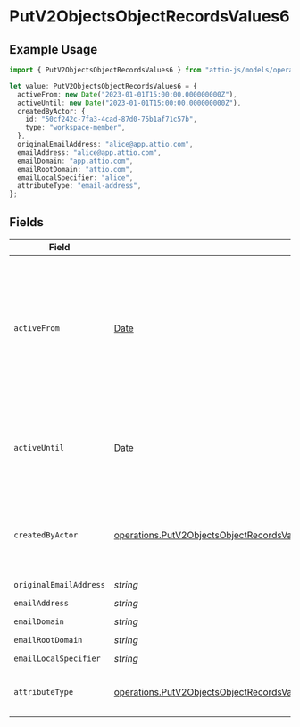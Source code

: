 # PutV2ObjectsObjectRecordsValues6

## Example Usage

```typescript
import { PutV2ObjectsObjectRecordsValues6 } from "attio-js/models/operations";

let value: PutV2ObjectsObjectRecordsValues6 = {
  activeFrom: new Date("2023-01-01T15:00:00.000000000Z"),
  activeUntil: new Date("2023-01-01T15:00:00.000000000Z"),
  createdByActor: {
    id: "50cf242c-7fa3-4cad-87d0-75b1af71c57b",
    type: "workspace-member",
  },
  originalEmailAddress: "alice@app.attio.com",
  emailAddress: "alice@app.attio.com",
  emailDomain: "app.attio.com",
  emailRootDomain: "attio.com",
  emailLocalSpecifier: "alice",
  attributeType: "email-address",
};
```

## Fields

| Field                                                                                                                                                                                                                          | Type                                                                                                                                                                                                                           | Required                                                                                                                                                                                                                       | Description                                                                                                                                                                                                                    | Example                                                                                                                                                                                                                        |
| ------------------------------------------------------------------------------------------------------------------------------------------------------------------------------------------------------------------------------ | ------------------------------------------------------------------------------------------------------------------------------------------------------------------------------------------------------------------------------ | ------------------------------------------------------------------------------------------------------------------------------------------------------------------------------------------------------------------------------ | ------------------------------------------------------------------------------------------------------------------------------------------------------------------------------------------------------------------------------ | ------------------------------------------------------------------------------------------------------------------------------------------------------------------------------------------------------------------------------ |
| `activeFrom`                                                                                                                                                                                                                   | [Date](https://developer.mozilla.org/en-US/docs/Web/JavaScript/Reference/Global_Objects/Date)                                                                                                                                  | :heavy_check_mark:                                                                                                                                                                                                             | The point in time at which this value was made "active". `active_from` can be considered roughly analogous to `created_at`.                                                                                                    | 2023-01-01T15:00:00.000000000Z                                                                                                                                                                                                 |
| `activeUntil`                                                                                                                                                                                                                  | [Date](https://developer.mozilla.org/en-US/docs/Web/JavaScript/Reference/Global_Objects/Date)                                                                                                                                  | :heavy_check_mark:                                                                                                                                                                                                             | The point in time at which this value was deactivated. If `null`, the value is active.                                                                                                                                         | 2023-01-01T15:00:00.000000000Z                                                                                                                                                                                                 |
| `createdByActor`                                                                                                                                                                                                               | [operations.PutV2ObjectsObjectRecordsValuesRecordsResponse200ApplicationJSONResponseBodyCreatedByActor](../../models/operations/putv2objectsobjectrecordsvaluesrecordsresponse200applicationjsonresponsebodycreatedbyactor.md) | :heavy_check_mark:                                                                                                                                                                                                             | The actor that created this value.                                                                                                                                                                                             | {<br/>"type": "workspace-member",<br/>"id": "50cf242c-7fa3-4cad-87d0-75b1af71c57b"<br/>}                                                                                                                                       |
| `originalEmailAddress`                                                                                                                                                                                                         | *string*                                                                                                                                                                                                                       | :heavy_check_mark:                                                                                                                                                                                                             | N/A                                                                                                                                                                                                                            | alice@app.attio.com                                                                                                                                                                                                            |
| `emailAddress`                                                                                                                                                                                                                 | *string*                                                                                                                                                                                                                       | :heavy_check_mark:                                                                                                                                                                                                             | N/A                                                                                                                                                                                                                            | alice@app.attio.com                                                                                                                                                                                                            |
| `emailDomain`                                                                                                                                                                                                                  | *string*                                                                                                                                                                                                                       | :heavy_check_mark:                                                                                                                                                                                                             | N/A                                                                                                                                                                                                                            | app.attio.com                                                                                                                                                                                                                  |
| `emailRootDomain`                                                                                                                                                                                                              | *string*                                                                                                                                                                                                                       | :heavy_check_mark:                                                                                                                                                                                                             | N/A                                                                                                                                                                                                                            | attio.com                                                                                                                                                                                                                      |
| `emailLocalSpecifier`                                                                                                                                                                                                          | *string*                                                                                                                                                                                                                       | :heavy_check_mark:                                                                                                                                                                                                             | N/A                                                                                                                                                                                                                            | alice                                                                                                                                                                                                                          |
| `attributeType`                                                                                                                                                                                                                | [operations.PutV2ObjectsObjectRecordsValuesRecordsResponse200ApplicationJSONResponseBodyAttributeType](../../models/operations/putv2objectsobjectrecordsvaluesrecordsresponse200applicationjsonresponsebodyattributetype.md)   | :heavy_check_mark:                                                                                                                                                                                                             | The attribute type of the value.                                                                                                                                                                                               | email-address                                                                                                                                                                                                                  |